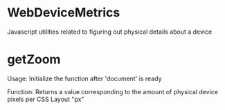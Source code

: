 WebDeviceMetrics
======

Javascript utilities related to figuring out physical details about a device

getZoom
======
Usage: Initialize the function after 'document' is ready

Function: Returns a value corresponding to the amount of physical device pixels per CSS Layout "px" 
